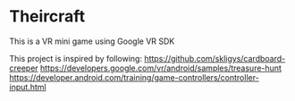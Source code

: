 # Theircraft
This is a VR mini game using Google VR SDK

This project is inspired by following:
https://github.com/skligys/cardboard-creeper
https://developers.google.com/vr/android/samples/treasure-hunt
https://developer.android.com/training/game-controllers/controller-input.html
